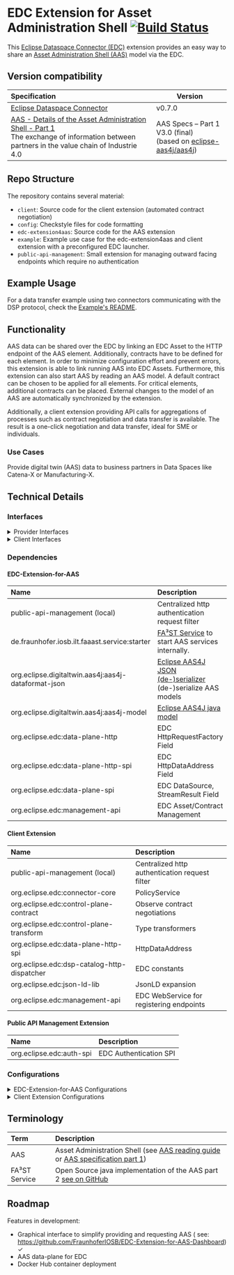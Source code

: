 # EDC Extension for Asset Administration Shell [![Build Status](https://github.com/FraunhoferIOSB/EDC-Extension-for-AAS/actions/workflows/gradle.yml/badge.svg)](https://github.com/FraunhoferIOSB/EDC-Extension-for-AAS/actions)

This [Eclipse Dataspace Connector (EDC)](https://github.com/eclipse-dataspaceconnector/DataSpaceConnector) extension
provides an easy way to share
an [Asset Administration Shell (AAS)](https://www.plattform-i40.de/SiteGlobals/IP/Forms/Listen/Downloads/EN/Downloads_Formular.html?cl2Categories_TechnologieAnwendungsbereich_name=Verwaltungsschale)
model via the EDC.

## Version compatibility

| Specification                                                                                                                                                                                                                                                                | Version                                                                                                      |
|:-----------------------------------------------------------------------------------------------------------------------------------------------------------------------------------------------------------------------------------------------------------------------------|--------------------------------------------------------------------------------------------------------------|
| [Eclipse Dataspace Connector](https://github.com/eclipse-dataspaceconnector/DataSpaceConnector)                                                                                                                                                                              | v0.7.0                                                                                                       |
| [AAS - Details of the Asset Administration Shell - Part 1](https://www.plattform-i40.de/IP/Redaktion/EN/Downloads/Publikation/Details_of_the_Asset_Administration_Shell_Part1_V3.html)<br />The exchange of information between partners in the value chain of Industrie 4.0 | AAS Specs – Part 1 V3.0 (final)<br/>(based on [eclipse-aas4j/aas4j](https://github.com/eclipse-aas4j/aas4j)) |

## Repo Structure

The repository contains several material:

- `client`: Source code for the client extension (automated contract negotiation)
- `config`: Checkstyle files for code formatting
- `edc-extension4aas`: Source code for the AAS extension
- `example`: Example use case for the edc-extension4aas and client extension with a preconfigured EDC launcher.
- `public-api-management`: Small extension for managing outward facing endpoints which require no authentication

<!-- ------------------Template Section --------------------------- -->

## Example Usage

For a data transfer example using two connectors communicating with the DSP protocol, check
the [Example's README](example/README.md).

## Functionality

AAS data can be shared over the EDC by linking an EDC Asset to the HTTP endpoint of the AAS element. Additionally, contracts have to be defined for each element. In order to minimize configuration effort and prevent errors, this extension is able to link running AAS into EDC Assets. Furthermore, this extension can also start AAS by reading an AAS model. A default contract can be chosen to be applied for all elements. For critical elements, additional contracts can be placed. External changes to the model of an AAS are automatically synchronized by the extension.

Additionally, a client extension providing API calls for aggregations of processes such as contract negotiation and data transfer is available. The result is a one-click negotiation and data transfer, ideal for SME or individuals.

### Use Cases

Provide digital twin (AAS) data to business partners in Data Spaces like Catena-X or Manufacturing-X.

## Technical Details

### Interfaces
<details>

<summary>Provider Interfaces</summary>

| HTTP Method | Interface (edc:1234/api/...) ((a) = only for authenticated users) | Parameters ((r) = required)                                                                                                                                                              | Description                                                                                                                                                                                                                                                                                                              |
|:------------|:------------------------------------------------------------------|:-----------------------------------------------------------------------------------------------------------------------------------------------------------------------------------------|:-------------------------------------------------------------------------------------------------------------------------------------------------------------------------------------------------------------------------------------------------------------------------------------------------------------------------|
| GET         | config (a)                                                        | -                                                                                                                                                                                        | Get current extension configuration values.                                                                                                                                                                                                                                                                              |
| PUT         | config (a)                                                        | Body: Updated config values (JSON) (r)                                                                                                                                                   | Update config values.                                                                                                                                                                                                                                                                                                    |
| POST        | client (a)                                                        | Query Parameter "url" (r)                                                                                                                                                                | Register a standalone AAS service (e.g., FA³ST) to this extension.                                                                                                                                                                                                                                                       |
| DELETE      | client (a)                                                        | Query Parameter "url" (r)                                                                                                                                                                | Unregister an AAS service (e.g., FA³ST) from this extension, possibly shutting down the service if it has been started internally.                                                                                                                                                                                       |
| POST        | environment (a)                                                   | Query Parameter "environment": Path to new AAS environment (r), Query Parameter "port": Port of service to be created , Query Parameter "config": Path of AAS service configuration file | Create a new AAS service. Either (http) "port" or "config" must be given to ensure communication with the AAS service via an HTTP endpoint on the service's side. This command returns the URL of the newly created AAS service on success, which can be used to remove the service using the interface "DELETE /client" |
| POST        | aas (a)                                                           | Query Parameter "requestUrl": URL of AAS service to be updated (r), request body: AAS element (r)                                                                                        | Forward POST request to provided host in requestUrl. If requestUrl is an AAS service that is registered at this EDC, synchronize assets and self description as well.                                                                                                                                                    |
| DELETE      | aas (a)                                                           | Query Parameter requestUrl: URL of AAS service to be updated (r)                                                                                                                         | Forward DELETE request to provided host in requestUrl. If requestUrl is an AAS service that is registered at this EDC, synchronize assets and self description as well.                                                                                                                                                  |
| PUT         | aas (a)                                                           | Query Parameter "requestUrl": URL of AAS service to be updated (r), request body: AAS element (r)                                                                                        | Forward PUT request to provided host in requestUrl.                                                                                                                                                                                                                                                                      |
| GET         | selfDescription                                                   | -                                                                                                                                                                                        | Return self description of extension.                                                                                                                                                                                                                                                                                    |
</details>

<details>
<summary>Client Interfaces</summary>
  
| HTTP Method | Interface (edc:1234/api/automated/...) ((a) = only for authenticated users) | Parameters ((r) = required)                                                                                                                                        | Description                                                                                                                                                                                                                                                                                                                                      |
|:------------|:----------------------------------------------------------------------------|:-------------------------------------------------------------------------------------------------------------------------------------------------------------------|:-------------------------------------------------------------------------------------------------------------------------------------------------------------------------------------------------------------------------------------------------------------------------------------------------------------------------------------------------|
| POST        | negotiate (a)                                                               | Query Parameter "providerUrl": URL (r), Query Parameter "providerId": String (r), Query Parameter "assetId": String (r), Query Parameter "dataDestinationUrl": URL | Perform an automated contract negotiation with a provider (given provider URL and ID) and get the data stored for the specified asset. Optionally, a data destination URL can be specified where the data is sent to instead of the extension's log.                                                                                             |
| GET         | dataset (a)                                                                 | Query Parameter "providerUrl": URL (r), Query Parameter "assetId": String (r), Query Parameter "providerId": String (r)                                            | Get dataset from the specified provider's catalog that contains the specified asset's policies.                                                                                                                                                                                                                                                  |
| POST        | negotiateContract (a)                                                       | request body: org.eclipse.edc.connector.contract.spi.types.negotiation.ContractRequest (r)                                                                         | Using a contractRequest (JSON in http request body), negotiate a contract. Returns the corresponding agreementId on success.                                                                                                                                                                                                                     |
| GET         | transfer (a)                                                                | Query Parameter "providerUrl": URL (r), Query Parameter "agreementId": String (r), Query Parameter "assetId": String (r), Query Parameter "dataDestinationUrl"     | Submits a data transfer request to the providerUrl. On success, returns the data behind the specified asset. Optionally, a data destination URL can be specified where the data is sent to instead of the extension's log.                                                                                                                       |
| POST        | acceptedPolicies (a)                                                        | request body: List of PolicyDefinitions (JSON) (r)                                                                                                                 | Adds the given PolicyDefinitions to the accepted PolicyDefinitions list (Explanation: On fully automated negotiation, the provider's PolicyDefinition is matched against the consumer's accepted PolicyDefinitions list. If any PolicyDefinition fits the provider's, the negotiation continues.) Returns "OK"-Response if requestBody is valid. |
| GET         | acceptedPolicies (a)                                                        | -                                                                                                                                                                  | Returns the client extension's accepted policy definitions for fully automated negotiation.                                                                                                                                                                                                                                                      |
| DELETE      | acceptedPolicies (a)                                                        | request body: PolicyDefinition: PolicyDefinition (JSON) (r)                                                                                                        | Updates the client extension's accepted policy definition with the same policyDefinitionId as the request.                                                                                                                                                                                                                                       |
| PUT         | acceptedPolicies (a)                                                        | request body: PolicyDefinitionId: String (JSON) (r)                                                                                                                | Deletes a client extension's accepted policy definition with the same policyDefinitionId as the request.                                                                                                                                                                                                                                         |
</details>

### Dependencies

#### EDC-Extension-for-AAS

| Name                                                | Description                                                                                                                      |
|:----------------------------------------------------|:---------------------------------------------------------------------------------------------------------------------------------|
| public-api-management (local)                       | Centralized http authentication request filter                                                                                   |
| de.fraunhofer.iosb.ilt.faaast.service:starter       | [FA³ST Service](https://github.com/FraunhoferIOSB/FAAAST-Service) to start AAS services internally.                              |
| org.eclipse.digitaltwin.aas4j:aas4j-dataformat-json | [Eclipse AAS4J JSON (de-)serializer](https://github.com/eclipse-aas4j/aas4j/tree/main/dataformat-json) (de-)serialize AAS models |
| org.eclipse.digitaltwin.aas4j:aas4j-model           | [Eclipse AAS4J java model](https://github.com/eclipse-aas4j/aas4j/tree/main/model)                                               |
| org.eclipse.edc:data-plane-http                     | EDC HttpRequestFactory Field                                                                                                     |
| org.eclipse.edc:data-plane-http-spi                 | EDC HttpDataAddress Field                                                                                                        |
| org.eclipse.edc:data-plane-spi                      | EDC DataSource, StreamResult Field                                                                                               |
| org.eclipse.edc:management-api                      | EDC Asset/Contract Management                                                                                                    |

#### Client Extension

| Name                                        | Description                                    |
|:--------------------------------------------|:-----------------------------------------------|
| public-api-management (local)               | Centralized http authentication request filter |
| org.eclipse.edc:connector-core              | PolicyService                                  |
| org.eclipse.edc:control-plane-contract      | Observe contract negotiations                  |
| org.eclipse.edc:control-plane-transform     | Type transformers                              |
| org.eclipse.edc:data-plane-http-spi         | HttpDataAddress                                |
| org.eclipse.edc:dsp-catalog-http-dispatcher | EDC constants                                  |
| org.eclipse.edc:json-ld-lib                 | JsonLD expansion                               |
| org.eclipse.edc:management-api              | EDC WebService for registering endpoints       |

#### Public API Management Extension

| Name                     | Description            |
|:-------------------------|:-----------------------|
| org.eclipse.edc:auth-spi | EDC Authentication SPI |

### Configurations
<details>

<summary>EDC-Extension-for-AAS Configurations</summary>


| Key                               | Value Type                | Description                                                                                                                                                                                                                                             |
|:----------------------------------|:--------------------------|:--------------------------------------------------------------------------------------------------------------------------------------------------------------------------------------------------------------------------------------------------------|
| edc.aas.remoteAasLocation         | URL                       | A URL of an AAS service (such as FA³ST) that is already running and is conformant with official AAS API specification                                                                                                                                   |
| edc.aas.localAASModelPath         | path                      | A path to a serialized AAS environment compatible to specification version 3.0RC01 (see: https://github.com/FraunhoferIOSB/FAAAST-Service/blob/main/README.md)                                                                                          |
| edc.aas.localAASServicePort       | Open port from 1 to 65535 | Port to locally created AAS service. Required, if localAASModelPath is defined and localAASServiceConfigPath is not defined.                                                                                                                            |
| edc.aas.localAASServiceConfigPath | path                      | Path to AAS config for locally started AAS service. Required, if localAASServicePort is not defined, but localAASModelPath is defined.                                                                                                                  |
| edc.aas.syncPeriod                | whole number in seconds   | Time period in which AAS services should be polled for structural changes (added/deleted elements etc.). Default value is 5 (seconds). Note: This configuration value is only read on startup, the synchronization period cannot be changed at runtime. |
| edc.aas.exposeSelfDescription     | true/false                | Whether the Self Description should be exposed on {edc}/api/selfDescription. When set to False, the selfDescription is still available for authenticated requests.                                                                                      |
| edc.aas.defaultAccessPolicyPath   | path                      | Path to an access policy file (JSON). This policy will be used as the default access policy for all assets created after the configuration value has been set.                                                                                          |
| edc.aas.defaultContractPolicyPath | path                      | Path to a contract policy file (JSON). This policy will be used as the default contract policy for all assets created after the configuration value has been set.                                                                                       |
</details>

<details>

<summary>Client Extension Configurations</summary>  


| Key                                      | Value Type              | Description                                                                                                                                                                   |
|:-----------------------------------------|:------------------------|:------------------------------------------------------------------------------------------------------------------------------------------------------------------------------|
| edc.client.waitForAgreementTimeout       | whole number in seconds | How long should the extension wait for an agreement when automatically negotiating a contract? Default value is 10(s).                                                        |
| edc.client.waitForTransferTimeout        | whole number in seconds | How long should the extension wait for a data transfer when automatically negotiating a contract? Default value is 10(s).                                                     |
| edc.client.acceptAllProviderOffers       | boolean                 | If true, the client accepts any contractOffer offered by a provider connector on automated contract negotiation (e.g., trusted provider). Default value: false                |
| edc.client.acceptedPolicyDefinitionsPath | path                    | Path pointing to a JSON-file containing acceptable PolicyDefinitions for automated contract negotiation in a list (only policies must match in a provider's PolicyDefinition) |
</details>

## Terminology

| Term          | Description                                                                                                                                                                                                                                                                                                                      |
|:--------------|:---------------------------------------------------------------------------------------------------------------------------------------------------------------------------------------------------------------------------------------------------------------------------------------------------------------------------------|
| AAS           | Asset Administration Shell (see [AAS reading guide](https://www.plattform-i40.de/IP/Redaktion/DE/Downloads/Publikation/Asset_Administration_Shell_Reading_Guide.html) or [AAS specification part 1](https://www.plattform-i40.de/IP/Redaktion/DE/Downloads/Publikation/Details_of_the_Asset_Administration_Shell_Part1_V3.html)) |
| FA³ST Service | Open Source java implementation of the AAS part 2 [see on GitHub](https://github.com/FraunhoferIOSB/FAAAST-Service)                                                                                                                                                                                                              |

## Roadmap

Features in development:

- Graphical interface to simplify providing and requesting AAS (
  see: https://github.com/FraunhoferIOSB/EDC-Extension-for-AAS-Dashboard) &#x2713;
- AAS data-plane for EDC
- Docker Hub container deployment
